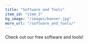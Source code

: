 ```yaml
---
title: "Software and Tools"
item_id: "item_3"
bg_image: "/images/banner.jpg"
more_url: "/software_and_tools/"
---
```

Check out our free software and tools!


